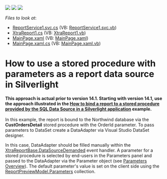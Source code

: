 <!-- default badges list -->
![](https://img.shields.io/endpoint?url=https://codecentral.devexpress.com/api/v1/VersionRange/128603814/11.2.5%2B)
[![](https://img.shields.io/badge/Open_in_DevExpress_Support_Center-FF7200?style=flat-square&logo=DevExpress&logoColor=white)](https://supportcenter.devexpress.com/ticket/details/E3428)
[![](https://img.shields.io/badge/📖_How_to_use_DevExpress_Examples-e9f6fc?style=flat-square)](https://docs.devexpress.com/GeneralInformation/403183)
<!-- default badges end -->
<!-- default file list -->
*Files to look at*:

* [ReportService1.svc.cs](./CS/E3428.Web/ReportService1.svc.cs) (VB: [ReportService1.svc.vb](./VB/E3428.Web/ReportService1.svc.vb))
* [XtraReport1.cs](./CS/E3428.Web/XtraReport1.cs) (VB: [XtraReport1.vb](./VB/E3428.Web/XtraReport1.vb))
* [MainPage.xaml](./CS/E3428/MainPage.xaml) (VB: [MainPage.xaml](./VB/E3428/MainPage.xaml))
* [MainPage.xaml.cs](./CS/E3428/MainPage.xaml.cs) (VB: [MainPage.xaml.vb](./VB/E3428/MainPage.xaml.vb))
<!-- default file list end -->
# How to use a stored procedure with parameters as a report data source in Silverlight


<p><strong>This approach is actual prior to version 14.1. Starting with version 14.1, use the approach illustrated in the <a href="https://www.devexpress.com/Support/Center/p/T227424">How to bind a report to a stored procedure provided by the SQL Data Source in a Silverlight application</a></strong><strong> example.</strong><br /><br />In this example, the report is bound to the Northwind database via the <strong>CustOrdersDetail</strong> stored procedure with the OrderId parameter. To pass parameters to DataSet create a DataAdapter via Visual Studio DataSet designer.</p>
<p>In this case, DataAdapter should be filled manually within the <a href="http://documentation.devexpress.com/#XtraReports/DevExpressXtraReportsUIXtraReportBase_DataSourceDemandedtopic"><u>XtraReportBase.DataSourceDemanded</u></a> event handler. A parameter for a stored procedure is selected by end-users in the Parameters panel and passed to the DataAdapter via the Parameter object (see <a href="https://documentation.devexpress.com/#XtraReports/CustomDocument9997">Parameters Overview</a>). The default parameter's value is set on the client side using the <a href="http://documentation.devexpress.com/#Silverlight/DevExpressXpfPrintingReportPreviewModel_Parameterstopic"><u>ReportPreviewModel.Parameters</u></a> collection.</p>

<br/>


